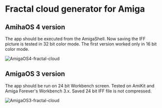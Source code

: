 # Fractal cloud generator for Amiga

## AmihaOS 4 version

The app should be executed from the AmigaShell. Now saving the IFF picture is tested in 32 bit color mode. The first version worked only in 16 bit color mode.

![AmigaOS4-fractal-cloud](https://github.com/tickBit/Amiga-Fractal-cloud/assets/61118857/56d1849a-fb43-4dad-9c21-6139f6ed48d0)

## AmigaOS 3 version

The app should be run on 24 bit Workbench screen. Tested on AmiKit and Amiga Forever's Workbench 3.x. Saved 24 bit IFF file is not compressed.

![AmigaOS3-fractal-cloud](https://github.com/tickBit/Amiga-Fractal-cloud/assets/61118857/110f5b71-756c-48d7-8947-6b100a7a8739)

